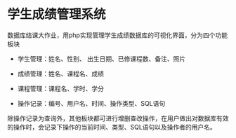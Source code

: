 # 学生成绩管理系统

数据库结课大作业，用php实现管理学生成绩数据库的可视化界面，分为四个功能板块

- 学生管理：姓名、性别、 出生日期、已修课程数、备注、照片

- 成绩管理：姓名、课程名、成绩

- 课程管理：课程名、学时、学分

- 操作记录：编号、用户名、时间、操作类型、SQL语句

除操作记录为查询外，其他板块都可进行增删查改操作，在用户做出对数据库有效的操作时，会记录下操作的当前时间、类型、SQL语句以及操作者的用户名。